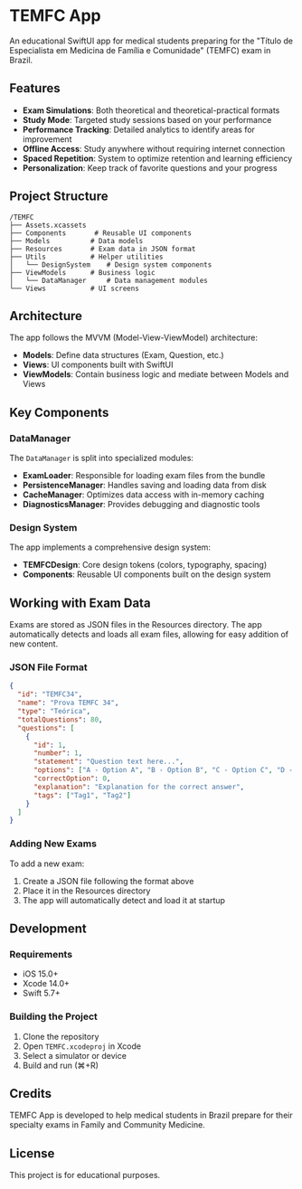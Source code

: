 # TEMFC App

An educational SwiftUI app for medical students preparing for the "Título de Especialista em Medicina de Família e Comunidade" (TEMFC) exam in Brazil.

## Features

- **Exam Simulations**: Both theoretical and theoretical-practical formats
- **Study Mode**: Targeted study sessions based on your performance
- **Performance Tracking**: Detailed analytics to identify areas for improvement
- **Offline Access**: Study anywhere without requiring internet connection
- **Spaced Repetition**: System to optimize retention and learning efficiency
- **Personalization**: Keep track of favorite questions and your progress

## Project Structure

```
/TEMFC
├── Assets.xcassets
├── Components       # Reusable UI components 
├── Models          # Data models
├── Resources       # Exam data in JSON format
├── Utils           # Helper utilities
│   └── DesignSystem    # Design system components
├── ViewModels      # Business logic
│   └── DataManager     # Data management modules
└── Views           # UI screens
```

## Architecture

The app follows the MVVM (Model-View-ViewModel) architecture:

- **Models**: Define data structures (Exam, Question, etc.)
- **Views**: UI components built with SwiftUI 
- **ViewModels**: Contain business logic and mediate between Models and Views

## Key Components

### DataManager

The `DataManager` is split into specialized modules:

- **ExamLoader**: Responsible for loading exam files from the bundle
- **PersistenceManager**: Handles saving and loading data from disk
- **CacheManager**: Optimizes data access with in-memory caching
- **DiagnosticsManager**: Provides debugging and diagnostic tools

### Design System

The app implements a comprehensive design system:

- **TEMFCDesign**: Core design tokens (colors, typography, spacing)
- **Components**: Reusable UI components built on the design system

## Working with Exam Data

Exams are stored as JSON files in the Resources directory. The app automatically detects and loads all exam files, allowing for easy addition of new content.

### JSON File Format

```json
{
  "id": "TEMFC34",
  "name": "Prova TEMFC 34",
  "type": "Teórica",
  "totalQuestions": 80,
  "questions": [
    {
      "id": 1,
      "number": 1,
      "statement": "Question text here...",
      "options": ["A - Option A", "B - Option B", "C - Option C", "D - Option D"],
      "correctOption": 0,
      "explanation": "Explanation for the correct answer",
      "tags": ["Tag1", "Tag2"]
    }
  ]
}
```

### Adding New Exams

To add a new exam:

1. Create a JSON file following the format above
2. Place it in the Resources directory
3. The app will automatically detect and load it at startup

## Development

### Requirements

- iOS 15.0+
- Xcode 14.0+
- Swift 5.7+

### Building the Project

1. Clone the repository
2. Open `TEMFC.xcodeproj` in Xcode
3. Select a simulator or device
4. Build and run (⌘+R)

## Credits

TEMFC App is developed to help medical students in Brazil prepare for their specialty exams in Family and Community Medicine.

## License

This project is for educational purposes.